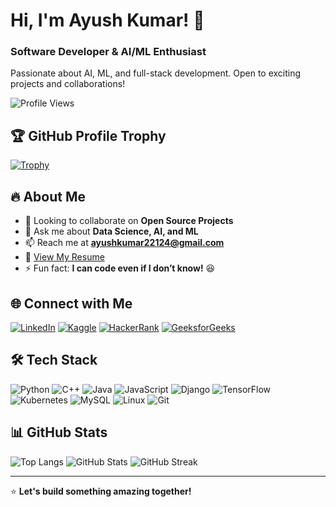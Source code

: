 # Hi, I'm Ayush Kumar! 👋
### Software Developer & AI/ML Enthusiast

Passionate about AI, ML, and full-stack development. Open to exciting projects and collaborations!

![Profile Views](https://komarev.com/ghpvc/?username=ayushkumar-22&label=Profile%20views&color=0e75b6&style=flat)

## 🏆 GitHub Profile Trophy  
[![Trophy](https://github-profile-trophy.vercel.app/?username=ayushkumar-22&theme=onedark)](https://github.com/ryo-ma/github-profile-trophy)

## 🔥 About Me
- 👯 Looking to collaborate on **Open Source Projects**
- 💬 Ask me about **Data Science, AI, and ML**
- 📫 Reach me at **ayushkumar22124@gmail.com**
- 📄 [View My Resume](https://drive.google.com/file/d/12I87_JTEe_zTdo1T0ivk2OIbPRJuzvh7/view?usp=drive_link)
- ⚡ Fun fact: **I can code even if I don’t know!** 😆

## 🌐 Connect with Me
[![LinkedIn](https://img.shields.io/badge/LinkedIn-Profile-blue?style=for-the-badge&logo=linkedin)](https://www.linkedin.com/in/ayushkumar22/)
[![Kaggle](https://img.shields.io/badge/Kaggle-Profile-blue?style=for-the-badge&logo=kaggle)](https://www.kaggle.com/dragayu)
[![HackerRank](https://img.shields.io/badge/HackerRank-Profile-green?style=for-the-badge&logo=hackerrank)](https://www.hackerrank.com/profile/ayushkumar22124)
[![GeeksforGeeks](https://img.shields.io/badge/GeeksforGeeks-Profile-brightgreen?style=for-the-badge&logo=geeksforgeeks)](https://auth.geeksforgeeks.org/user/ayushkum0sag)

## 🛠️ Tech Stack
![Python](https://img.shields.io/badge/Python-3776AB?style=for-the-badge&logo=python&logoColor=white)
![C++](https://img.shields.io/badge/C++-00599C?style=for-the-badge&logo=c%2B%2B&logoColor=white)
![Java](https://img.shields.io/badge/Java-ED8B00?style=for-the-badge&logo=java&logoColor=white)
![JavaScript](https://img.shields.io/badge/JavaScript-F7DF1E?style=for-the-badge&logo=javascript&logoColor=black)
![Django](https://img.shields.io/badge/Django-092E20?style=for-the-badge&logo=django&logoColor=white)
![TensorFlow](https://img.shields.io/badge/TensorFlow-FF6F00?style=for-the-badge&logo=tensorflow&logoColor=white)
![Kubernetes](https://img.shields.io/badge/Kubernetes-326CE5?style=for-the-badge&logo=kubernetes&logoColor=white)
![MySQL](https://img.shields.io/badge/MySQL-4479A1?style=for-the-badge&logo=mysql&logoColor=white)
![Linux](https://img.shields.io/badge/Linux-FCC624?style=for-the-badge&logo=linux&logoColor=black)
![Git](https://img.shields.io/badge/Git-F05032?style=for-the-badge&logo=git&logoColor=white)

## 📊 GitHub Stats
![Top Langs](https://github-readme-stats.vercel.app/api/top-langs/?username=ayushkumar-22&layout=compact&theme=vision-friendly-dark)
![GitHub Stats](https://github-readme-stats.vercel.app/api?username=ayushkumar-22&show_icons=true&theme=vision-friendly-dark)
![GitHub Streak](https://github-readme-streak-stats.herokuapp.com/?user=ayushkumar-22&theme=vision-friendly-dark)

---
⭐️ **Let's build something amazing together!** 
